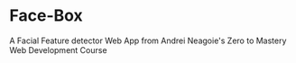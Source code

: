 # Face-Box
A Facial Feature detector Web App from Andrei Neagoie's Zero to Mastery Web Development Course
